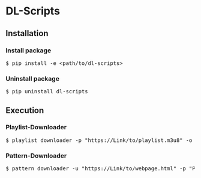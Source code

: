 # DL-Scripts

## Installation

### Install package

<pre>
$ pip install -e &lt;path/to/dl-scripts&gt;
</pre>

### Uninstall package

<pre>
$ pip uninstall dl-scripts
</pre>

## Execution

### Playlist-Downloader

<pre>
$ playlist_downloader -p "https://Link/to/playlist.m3u8" -o "Video.mkv"
</pre>

### Pattern-Downloader

<pre>
$ pattern_downloader -u "https://Link/to/webpage.html" -p "Pattern"
</pre>
